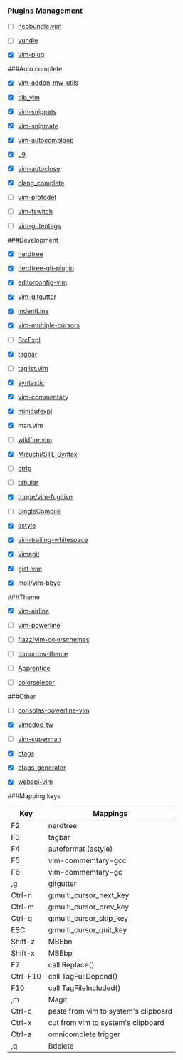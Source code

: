 ### Plugins Management
- [ ] [neobundle.vim](https://github.com/Shougo/neobundle.vim)
- [ ] [vundle](https://github.com/gmarik/Vundle.vim)
- [X] [vim-plug](https://github.com/junegunn/vim-plug)


###Auto complete
- [X] [vim-addon-mw-utils](https://github.com/MarcWeber/vim-addon-mw-utils)
- [X] [tlib_vim](https://github.com/tomtom/tlib_vim)
- [X] [vim-snippets](https://github.com/scps950707/vim-snippets)
- [X] [vim-snipmate](https://github.com/garbas/vim-snipmate)
- [X] [vim-autocomplpop](https://github.com/othree/vim-autocomplpop)
- [X] [L9](https://github.com/vim-scripts/L9)
- [X] [vim-autoclose](https://github.com/Townk/vim-autoclose)
- [X] [clang_complete](https://github.com/Rip-Rip/clang_complete)
- [ ] [vim-protodef](https://github.com/scps950707/vim-protodef)
- [ ] [vim-fswitch](https://github.com/derekwyatt/vim-fswitch)
- [ ] [vim-gutentags](https://github.com/ludovicchabant/vim-gutentags)


###Development
- [X] [nerdtree](https://github.com/scrooloose/nerdtree)
- [X] [nerdtree-git-plugin](https://github.com/Xuyuanp/nerdtree-git-plugin)
- [X] [editorconfig-vim](https://github.com/editorconfig/editorconfig-vim)
- [X] [vim-gitgutter](https://github.com/airblade/vim-gitgutter)
- [X] [indentLine](https://github.com/Yggdroot/indentLine)
- [X] [vim-multiple-cursors](https://github.com/terryma/vim-multiple-cursors)
- [ ] [SrcExpl](https://github.com/wesleyche/SrcExpl)
- [X] [tagbar](https://github.com/majutsushi/tagbar)
- [ ] [taglist.vim](https://github.com/vim-scripts/taglist.vim)
- [X] [syntastic](https://github.com/scrooloose/syntastic)
- [X] [vim-commentary](https://github.com/tpope/vim-commentary)
- [X] [minibufexpl](https://github.com/fholgado/minibufexpl.vim)
- [X] man.vim
- [ ] [wildfire.vim](https://github.com/gcmt/wildfire.vim)
- [X] [Mizuchi/STL-Syntax](https://github.com/Mizuchi/STL-Syntax)
- [ ] [ctrlp](https://github.com/kien/ctrlp.vim)
- [ ] [tabular](https://github.com/godlygeek/tabular)
- [X] [tpope/vim-fugitive](https://github.com/tpope/vim-fugitive)
- [ ] [SingleCompile](https://github.com/xuhdev/SingleCompile)
- [X] [astyle](http://astyle.sourceforge.net/)
- [X] [vim-trailing-whitespace](https://github.com/bronson/vim-trailing-whitespace)
- [X] [vimagit](https://github.com/jreybert/vimagit)
- [X] [gist-vim](https://github.com/mattn/gist-vim)
- [X] [moll/vim-bbye](https://github.com/moll/vim-bbye)


###Theme
- [X] [vim-airline](https://github.com/bling/vim-airline)
- [ ] [vim-powerline](https://github.com/Lokaltog/vim-powerline)
- [ ] [flazz/vim-colorschemes](https://github.com/flazz/vim-colorschemes)
- [ ] [tomorrow-theme](https://github.com/chriskempson/tomorrow-theme)
- [ ] [Apprentice](https://github.com/romainl/Apprentice)
- [ ] [colorselecor](https://github.com/c9s/colorselector.vim)


###Other
- [ ] [consolas-powerline-vim](https://github.com/eugeii/consolas-powerline-vim)
- [X] [vimcdoc-tw](https://github.com/chusiang/vimcdoc-tw)
- [ ] [vim-superman](https://github.com/jez/vim-superman)
- [X] [ctags](http://ctags.sourceforge.net/)
- [X] [ctags-generator](https://github.com/scps950707/ctags-generator)
- [X] [webapi-vim](https://github.com/mattn/webapi-vim)


###Mapping keys

|Key|Mappings|
|----------|----------|
|F2|nerdtree|
|F3|tagbar|
|F4|autoformat (astyle)|
|F5|vim-commemtary-gcc|
|F6|vim-commemtary-gc|
|,g|gitgutter|
|Ctrl-n|g:multi_cursor_next_key|
|Ctrl-m|g:multi_cursor_prev_key|
|Ctrl-q|g:multi_cursor_skip_key|
|ESC|g:multi_cursor_quit_key|
|Shift-z|MBEbn|
|Shift-x|MBEbp|
|F7|call Replace()|
|Ctrl-F10|call TagFullDepend()|
|F10|call TagFileIncluded()|
|,m |Magit|
|Ctrl-c|paste from vim to system's clipboard|
|Ctrl-x|cut from vim to system's clipboard
|Ctrl-a|omnicomplete trigger|
|,q|Bdelete|
